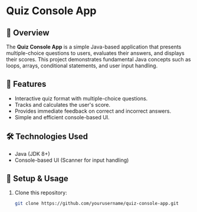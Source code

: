 # Quiz Console App

## 📌 Overview
The **Quiz Console App** is a simple Java-based application that presents multiple-choice questions to users, evaluates their answers, and displays their scores. This project demonstrates fundamental Java concepts such as loops, arrays, conditional statements, and user input handling.

## 🚀 Features
- Interactive quiz format with multiple-choice questions.
- Tracks and calculates the user's score.
- Provides immediate feedback on correct and incorrect answers.
- Simple and efficient console-based UI.

## 🛠 Technologies Used
- Java (JDK 8+)
- Console-based UI (Scanner for input handling)

## 🔧 Setup & Usage
1. Clone this repository:
   ```sh
   git clone https://github.com/yourusername/quiz-console-app.git
